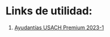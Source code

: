 # Links de utilidad:
1. [Ayudantías USACH Premium 2023-1](https://youtube.com/playlist?list=PL3Bv2PSzLkSnydU3SBh7yIDziA9tn3rvK)